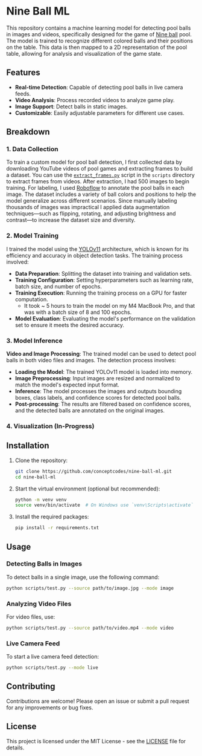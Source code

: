 # Nine Ball ML

This repository contains a machine learning model for detecting pool balls in images and videos, specifically designed for the game of [Nine ball](https://en.wikipedia.org/wiki/Nine-ball) pool. The model is trained to recognize different colored balls and their positions on the table. This data is then mapped to a 2D representation of the pool table, allowing for analysis and visualization of the game state.

## Features
- **Real-time Detection**: Capable of detecting pool balls in live camera feeds.
- **Video Analysis**: Process recorded videos to analyze game play.
- **Image Support**: Detect balls in static images.
- **Customizable**: Easily adjustable parameters for different use cases.

## Breakdown

### 1. Data Collection
To train a custom model for pool ball detection, I first collected data by downloading YouTube videos of pool games and extracting frames to build a dataset. You can use the [`extract_frames.py`](scripts/extract_frames.py) script in the `scripts` directory to extract frames from videos. After extraction, I had 500 images to begin training. For labeling, I used [Roboflow](https://roboflow.com/) to annotate the pool balls in each image. The dataset includes a variety of ball colors and positions to help the model generalize across different scenarios. Since manually labeling thousands of images was impractical I applied data augmentation techniques—such as flipping, rotating, and adjusting brightness and contrast—to increase the dataset size and diversity.

### 2. Model Training
I trained the model using the [YOLOv11](https://github.com/ultralytics/ultralytics?tab=readme-ov-file) architecture, which is known for its efficiency and accuracy in object detection tasks. The training process involved:
- **Data Preparation**: Splitting the dataset into training and validation sets.
- **Training Configuration**: Setting hyperparameters such as learning rate, batch size, and number of epochs.
- **Training Execution**: Running the training process on a GPU for faster computation. 
  - It took ~ 5 hours to train the model on my M4 MacBook Pro, and that was with a batch size of 8 and 100 epochs.
- **Model Evaluation**: Evaluating the model's performance on the validation set to ensure it meets the desired accuracy.

### 3. Model Inference
**Video and Image Processing**: The trained model can be used to detect pool balls in both video files and images. The detection process involves:
- **Loading the Model**: The trained YOLOv11 model is loaded into memory.
- **Image Preprocessing**: Input images are resized and normalized to match the model's expected input format.
- **Inference**: The model processes the images and outputs bounding boxes, class labels, and confidence scores for detected pool balls.
- **Post-processing**: The results are filtered based on confidence scores, and the detected balls are annotated on the original images.

### 4. Visualization (In-Progress)

## Installation

1. Clone the repository:
   ```bash
   git clone https://github.com/conceptcodes/nine-ball-ml.git
   cd nine-ball-ml
   ```
2. Start the virtual environment (optional but recommended):
   ```bash
   python -m venv venv
   source venv/bin/activate  # On Windows use `venv\Scripts\activate`
   ```
3. Install the required packages:
   ```bash
   pip install -r requirements.txt
   ```

## Usage

### Detecting Balls in Images

To detect balls in a single image, use the following command:

```bash
python scripts/test.py --source path/to/image.jpg --mode image
```

### Analyzing Video Files

For video files, use:

```bash
python scripts/test.py --source path/to/video.mp4 --mode video
```

### Live Camera Feed

To start a live camera feed detection:

```bash
python scripts/test.py --mode live
```

## Contributing

Contributions are welcome! Please open an issue or submit a pull request for any improvements or bug fixes.

## License

This project is licensed under the MIT License - see the [LICENSE](LICENSE) file for details.